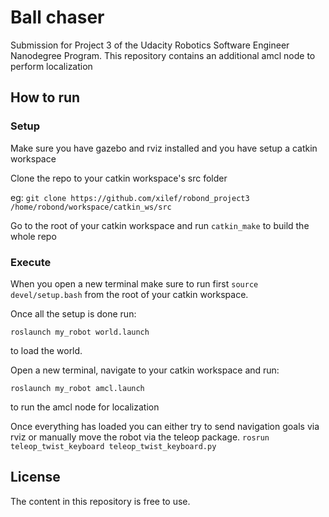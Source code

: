 # Ball chaser

Submission for Project 3 of the Udacity Robotics Software Engineer Nanodegree Program. This repository contains an additional amcl node to perform localization

## How to run

### Setup
Make sure you have gazebo and rviz installed and you have setup a catkin workspace

Clone the repo to your catkin workspace's src folder

eg:
`git clone https://github.com/xilef/robond_project3 /home/robond/workspace/catkin_ws/src
`

Go to the root of your catkin workspace and run `catkin_make` to build the whole repo

### Execute

When you open a new terminal make sure to run first `source devel/setup.bash` from the root of your catkin workspace.

Once all the setup is done run:

`roslaunch my_robot world.launch`

to load the world.

Open a new terminal, navigate to your catkin workspace and run:

`roslaunch my_robot amcl.launch`

to run the amcl node for localization

Once everything has loaded you can either try to send navigation goals via rviz or manually move the robot via the teleop package.
`rosrun teleop_twist_keyboard teleop_twist_keyboard.py`

## License

The content in this repository is free to use.
